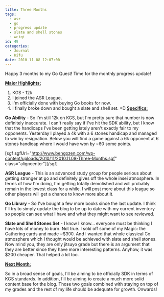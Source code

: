 ```yaml
---
title: Three Months
tags:
  - asr
  - go
  - progress update
  - slate and shell stones
  - weiqi
id: 49
categories:
  - Journal
  - Kifu
date: 2010-11-08 12:07:00
---
```


Happy 3 months to my Go Quest! Time for the monthly progress update!

<span style="text-decoration: underline;">**Major Highlights:**</span>

1.  KGS - 12k
2.  I joined the ASR League.
3.  I'm officially done with buying Go books for now.
4.  I finally broke down and bought a slate and shell set. =D
<span style="text-decoration: underline;">**Specifics:**</span>

**Go Ability** - So I'm still 12k on KGS, but I'm pretty sure that number is now definitely inaccurate. I can't really say if I've hit the SDK ability, but I know that the handicaps I've been getting lately aren't exactly fair to my opponents. Yesterday I played a 4k with a 6 stones handicap and managed to win by resignation. Below you will find a game against a 6k opponent at 6 stones handicap where I would have won by ~60 some points.

[sgf sgfUrl="http://www.bengozen.com/wp-content/uploads/2010/11/2010.11.08-Three-Months.sgf" class="aligncenter"][/sgf]

**ASR** **League** - This is an advanced study group for people serious about getting stronger at go and definitely gives off the whole insei atmosphere. In terms of how I'm doing, I'm getting totally demolished and will probably remain in the lowest class for a while. I will post more about this league so other players will get a chance to know more about it.

**Go Library** - So I've bought a few more books since the last update. I think I'll try to simply update the blog to be up to date with my current inventory so people can see what I have and what they might want to see reviewed.

**Slate and Shell Stones Set** - I know I know... everyone must be thinking I have lots of money to burn. Not true. I sold off some of my Magic: the Gathering cards and made ~$300\. And I wanted that whole classical Go atmosphere which I thought would be achieved with slate and shell stones. Now mind you, they are only jitsuyo grade but there is an argument that they are better since they have more interesting patterns. Anyhow, it was $200 cheaper. That helped a lot too.

<span style="text-decoration: underline;">**Next Month:**</span>

So in a broad sense of goals, I'll be aiming to be officially SDK in terms of KGS standards. In addition, I'll be aiming to create a much more solid content base for the blog. Those two goals combined with staying on top of my grades and the rest of my life should be adequate for growth. Onwards!